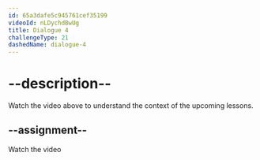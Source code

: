 ```yaml
---
id: 65a3dafe5c945761cef35199
videoId: nLDychdBwUg
title: Dialogue 4
challengeType: 21
dashedName: dialogue-4
---
```


# --description--

Watch the video above to understand the context of the upcoming lessons.

## --assignment--

Watch the video
